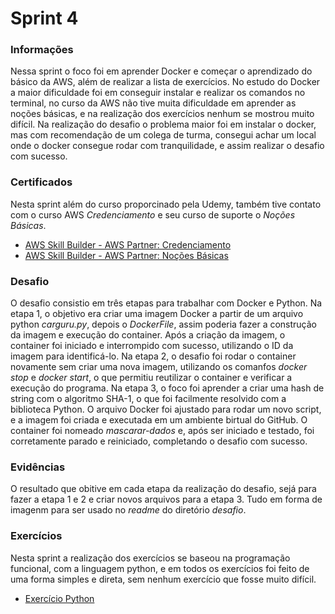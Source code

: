 # Sprint 4
### Informações
Nessa sprint o foco foi em aprender Docker e começar o aprendizado do básico da AWS, além de realizar a lista de exercícios. No estudo do Docker a maior dificuldade foi em conseguir instalar e realizar os comandos no terminal, no curso da AWS não tive muita dificuldade em aprender as noções básicas, e na realização dos exercícios nenhum se mostrou muito difícil. Na realização do desafio o problema maior foi em instalar o docker, mas com recomendação de um colega de turma, consegui achar um local onde o docker consegue rodar com tranquilidade, e assim realizar o desafio com sucesso.

### Certificados
Nesta sprint além do curso proporcinado pela Udemy, também tive contato com o curso AWS *Credenciamento* e seu curso de suporte o *Noções Básicas*.
- [AWS Skill Builder - AWS Partner: Credenciamento](./certificados/AWS_Partner_Credenciamento_Tecnico.pdf)
- [AWS Skill Builder - AWS Partner: Noções Básicas](./certificados/AWS_Partner_Nocoes_Basicas_tecnicas_da_AWS.pdf)
### Desafio
O desafio consistio em três etapas para trabalhar com Docker e Python. Na etapa 1, o objetivo era criar uma imagem Docker a partir de um arquivo python *carguru.py*, depois o *DockerFile*, assim poderia fazer a construção da imagem e execução do container. Após a criação da imagem, o container foi iniciado e interrompido com sucesso, utilizando o ID da imagem para identificá-lo. Na etapa 2, o desafio foi rodar o container novamente sem criar uma nova imagem, utilizando os comanfos *docker stop* e *docker start*, o que permitiu reutilizar o container e verificar a execução do programa. Na etapa 3, o foco foi aprender a criar uma hash de string com o algoritmo SHA-1, o que foi facilmente resolvido com a biblioteca Python. O arquivo Docker foi ajustado para rodar um novo script, e a imagem foi criada e executada em um ambiente birtual do GitHub. O container foi nomeado *mascarar-dados* e, após ser iniciado e testado, foi corretamente parado e reiniciado, completando o desafio com sucesso.
### Evidências
O resultado que obitive em cada etapa da realização do desafio, sejá para fazer a etapa 1 e 2 e criar novos arquivos para a etapa 3. Tudo em forma de imagenm para ser usado no *readme* do diretório *desafio*.
### Exercícios
Nesta sprint a realização dos exercícios se baseou na programação funcional, com a linguagem python, e em todos os exercícios foi feito de uma forma simples e direta, sem nenhum exercício que fosse muito difícil.


- [Exercício Python](./exercicios/)